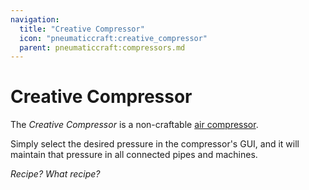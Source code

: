 ```yaml
---
navigation:
  title: "Creative Compressor"
  icon: "pneumaticcraft:creative_compressor"
  parent: pneumaticcraft:compressors.md
---
```


# Creative Compressor

The *Creative Compressor* is a non-craftable [air compressor](../base_concepts/pressure.md).

Simply select the desired pressure in the compressor's GUI, and it will maintain that pressure in all connected pipes and machines.

<ItemImage id="pneumaticcraft:creative_compressor" />

*Recipe? What recipe?*

